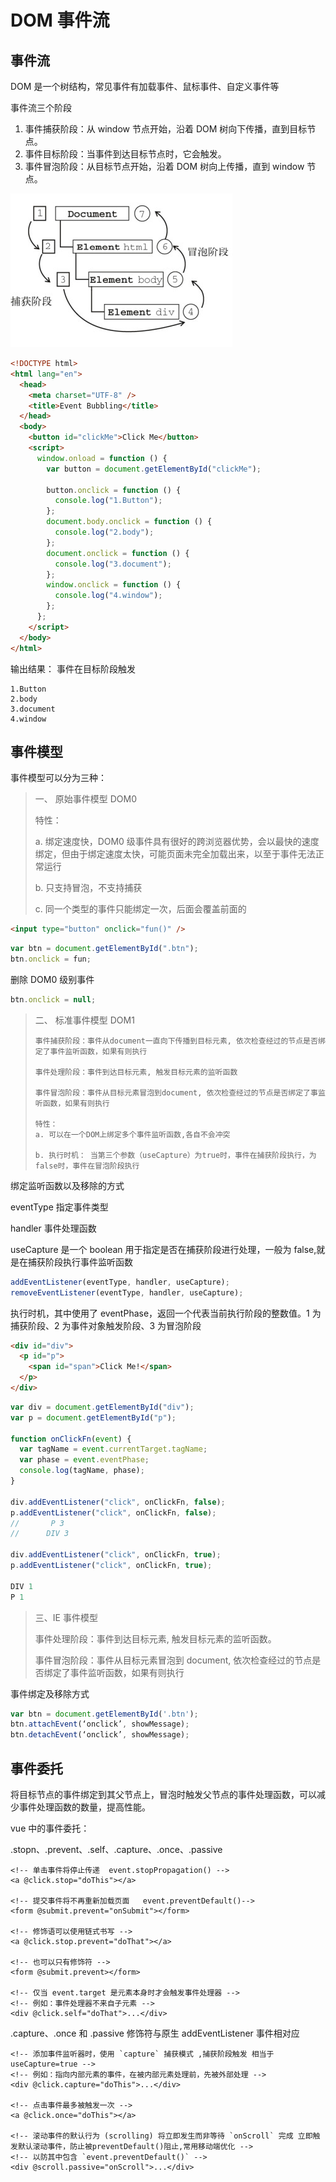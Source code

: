 # DOM 事件流

## 事件流

DOM 是一个树结构，常见事件有加载事件、鼠标事件、自定义事件等

事件流三个阶段

1. 事件捕获阶段：从 window 节点开始，沿着 DOM 树向下传播，直到目标节点。
2. 事件目标阶段：当事件到达目标节点时，它会触发。
3. 事件冒泡阶段：从目标节点开始，沿着 DOM 树向上传播，直到 window 节点。

![DOM 事件流示意图](./image/DOM事件流.png)

```html
<!DOCTYPE html>
<html lang="en">
  <head>
    <meta charset="UTF-8" />
    <title>Event Bubbling</title>
  </head>
  <body>
    <button id="clickMe">Click Me</button>
    <script>
      window.onload = function () {
        var button = document.getElementById("clickMe");

        button.onclick = function () {
          console.log("1.Button");
        };
        document.body.onclick = function () {
          console.log("2.body");
        };
        document.onclick = function () {
          console.log("3.document");
        };
        window.onclick = function () {
          console.log("4.window");
        };
      };
    </script>
  </body>
</html>
```

输出结果： 事件在目标阶段触发

```
1.Button
2.body
3.document
4.window
```

## 事件模型

事件模型可以分为三种：

> 一、 原始事件模型 DOM0
>
> 特性：
>
> a. 绑定速度快，DOM0 级事件具有很好的跨浏览器优势，会以最快的速度绑定，但由于绑定速度太快，可能页面未完全加载出来，以至于事件无法正常运行
>
> b. 只支持冒泡，不支持捕获
>
> c. 同一个类型的事件只能绑定一次，后面会覆盖前面的

```html
<input type="button" onclick="fun()" />
```

```js
var btn = document.getElementById(".btn");
btn.onclick = fun;
```

删除 DOM0 级别事件

```js
btn.onclick = null;
```

> 二、 标准事件模型 DOM1
>
>     事件捕获阶段：事件从document一直向下传播到目标元素, 依次检查经过的节点是否绑定了事件监听函数，如果有则执行
>
>     事件处理阶段：事件到达目标元素, 触发目标元素的监听函数
>
>     事件冒泡阶段：事件从目标元素冒泡到document, 依次检查经过的节点是否绑定了事监听函数，如果有则执行
>
>     特性：
>     a. 可以在一个DOM上绑定多个事件监听函数,各自不会冲突
>
>     b. 执行时机： 当第三个参数（useCapture）为true时，事件在捕获阶段执行，为false时，事件在冒泡阶段执行

绑定监听函数以及移除的方式

eventType 指定事件类型

handler 事件处理函数

useCapture 是一个 boolean 用于指定是否在捕获阶段进行处理，一般为 false,就是在捕获阶段执行事件监听函数

```js
addEventListener(eventType, handler, useCapture);
removeEventListener(eventType, handler, useCapture);
```

执行时机，其中使用了 eventPhase，返回一个代表当前执行阶段的整数值。1 为捕获阶段、2 为事件对象触发阶段、3 为冒泡阶段

```html
<div id="div">
  <p id="p">
    <span id="span">Click Me!</span>
  </p>
</div>
```

```js
var div = document.getElementById("div");
var p = document.getElementById("p");

function onClickFn(event) {
  var tagName = event.currentTarget.tagName;
  var phase = event.eventPhase;
  console.log(tagName, phase);
}

div.addEventListener("click", onClickFn, false);
p.addEventListener("click", onClickFn, false);
//       P 3
//      DIV 3

div.addEventListener("click", onClickFn, true);
p.addEventListener("click", onClickFn, true);

DIV 1
P 1
```

> 三、IE 事件模型
>
> 事件处理阶段：事件到达目标元素, 触发目标元素的监听函数。
>
> 事件冒泡阶段：事件从目标元素冒泡到 document, 依次检查经过的节点是否绑定了事件监听函数，如果有则执行

事件绑定及移除方式

```js
var btn = document.getElementById('.btn');
btn.attachEvent(‘onclick’, showMessage);
btn.detachEvent(‘onclick’, showMessage);
```

## 事件委托

将目标节点的事件绑定到其父节点上，冒泡时触发父节点的事件处理函数，可以减少事件处理函数的数量，提高性能。

vue 中的事件委托：

.stopn、.prevent、.self、.capture、.once、.passive

```vue
<!-- 单击事件将停止传递  event.stopPropagation() -->
<a @click.stop="doThis"></a>

<!-- 提交事件将不再重新加载页面   event.preventDefault()-->
<form @submit.prevent="onSubmit"></form>

<!-- 修饰语可以使用链式书写 -->
<a @click.stop.prevent="doThat"></a>

<!-- 也可以只有修饰符 -->
<form @submit.prevent></form>

<!-- 仅当 event.target 是元素本身时才会触发事件处理器 -->
<!-- 例如：事件处理器不来自子元素 -->
<div @click.self="doThat">...</div>
```

.capture、.once 和 .passive 修饰符与原生 addEventListener 事件相对应

```vue
<!-- 添加事件监听器时，使用 `capture` 捕获模式 ,捕获阶段触发 相当于useCapture=true -->
<!-- 例如：指向内部元素的事件，在被内部元素处理前，先被外部处理 -->
<div @click.capture="doThis">...</div>

<!-- 点击事件最多被触发一次 -->
<a @click.once="doThis"></a>

<!-- 滚动事件的默认行为 (scrolling) 将立即发生而非等待 `onScroll` 完成 立即触发默认滚动事件，防止被preventDefault()阻止,常用移动端优化 -->
<!-- 以防其中包含 `event.preventDefault()` -->
<div @scroll.passive="onScroll">...</div>
```
